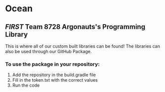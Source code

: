 # Ocean
## *FIRST* Team 8728 Argonauts's Programming Library

This is where all of our custom built libraries can be found!
The libraries can also be used through our GitHub Package. 


### To use the package in your repository:
  1) Add the repository in the build.gradle file
  2) Fill in the token.txt with the correct values
  3) Run the code 
